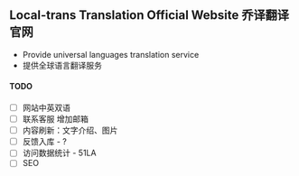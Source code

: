 ## Local-trans Translation Official Website 乔译翻译官网
- Provide universal languages translation service
- 提供全球语言翻译服务


#### TODO
- [ ] 网站中英双语
- [ ] 联系客服 增加邮箱
- [ ] 内容刷新：文字介绍、图片
- [ ] 反馈入库 - ?
- [ ] 访问数据统计 - 51LA
- [ ] SEO
